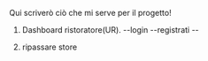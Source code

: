 Qui scriverò ciò che mi serve per il progetto!

1. Dashboard ristoratore(UR).
--login
--registrati
--

256. ripassare store